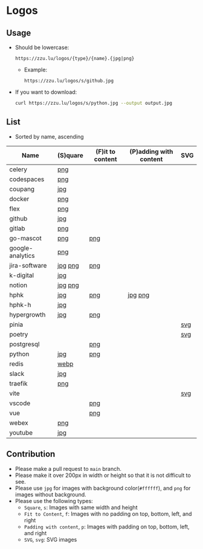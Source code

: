# Logos

## Usage

- Should be lowercase:

  ```
  https://zzu.lu/logos/{type}/{name}.{jpg|png}
  ```

  - Example:

    ```
    https://zzu.lu/logos/s/github.jpg
    ```

- If you want to download:

  ```bash
  curl https://zzu.lu/logos/s/python.jpg --output output.jpg
  ```


## List

- Sorted by name, ascending

| Name | (S)quare | (F)it to content | (P)adding with content | SVG |
| ---- | ---- | ---- | ---- | ---- |
| celery | [png](s/celery.png) | | | |
| codespaces | [png](s/codespaces.png) | | | |
| coupang | [jpg](s/coupang.jpg) | | | |
| docker | [png](s/docker.png) | | | |
| flex | [png](s/flex.png) | | | |
| github | [jpg](s/github.jpg) | | | |
| gitlab | [png](s/gitlab.png) | | | |
| go-mascot | [png](s/go-mascot.png) | [png](f/go-mascot.png) | | |
| google-analytics | [png](s/google-analytics.png) | | | |
| jira-software | [jpg](s/jira-software.jpg) [png](s/jira-software.png) | [png](f/jira-software.png) | | |
| k-digital | [jpg](s/k-digital.jpg) | | | |
| notion | [jpg](s/notion.jpg) [png](s/notion.png) | | | |
| hphk | [jpg](s/hphk.jpg) | [png](f/hphk.png) | [jpg](p/hphk.jpg) [png](p/hphk.png) | |
| hphk-h | [jpg](s/hphk-h.jpg) | | | |
| hypergrowth | [jpg](s/hypergrowth.jpg) | [png](f/hypergrowth.png) | |
| pinia | | | | [svg](svg/pinia.svg) |
| poetry | | | | [svg](svg/poetry.svg) |
| postgresql | | [png](f/postgresql.png) | | |
| python | [jpg](s/python.jpg) | [png](f/python.png) | | |
| redis | [webp](s/redis.webp) | | | |
| slack | [jpg](s/slack.jpg) | | | |
| traefik | [png](s/traefik.png) | | | |
| vite | | | | [svg](svg/vite.svg) |
| vscode | | [png](f/vscode.png) | | |
| vue | | [png](f/vue.png) | | |
| webex | [png](s/webex.png) | | | |
| youtube | [jpg](s/youtube.jpg) | | | |


## Contribution

- Please make a pull request to `main` branch.
- Please make it over 200px in width or height so that it is not difficult to see.
- Please use `jpg` for images with background color(`#ffffff`), and `png` for images without background.
- Please use the following types:
  - `Square`, `s`: Images with same width and height
  - `Fit to Content`, `f`: Images with no padding on top, bottom, left, and right
  - `Padding with content`, `p`: Images with padding on top, bottom, left, and right
  - `SVG`, `svg`: SVG images
